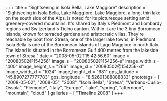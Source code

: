 +++
title = "Sightseeing in Isola Bella, Lake Maggiore"
description = "Sightseeing in Isola Bella, Lake Maggiore. Lake Maggiore, a long, thin lake on the south side of the Alps, is noted for its picturesque setting amid greenery-covered mountains. It's shared by Italy's Piedmont and Lombardy regions and Switzerland's Ticino canton. Within it are the 3 tiny Borromean Islands, known for terraced gardens and aristocratic villas. They're reachable by boat from Stresa, one of the larger lake towns, in Piedmont. Isola Bella is one of the Borromean Islands of Lago Maggiore in north Italy. The island is situated in the Borromean Gulf 400 metres from the lakeside town of Stresa."
date = "2008-05-02T15:42:56.60"
image = "20080502@154256"
image_s = "20080502@154256-s"
image_width_s = "400"
image_height_s = "266"
image_xl = "20080502@154256-xl"
image_width_xl = "1024"
image_height_xl = "681"
gps_latitude = "45.8907277777783"
gps_longitude = "8.52601388888833"
phototags = [ "2008-05-02", "2008-05", "2008", "Isola Bella", "Stresa", "Verbano-Cusio-Ossola", "Piemonte", "Italy", "Europe", "lake", "spring", "afternoon", "mountain", "cloud" ]
galleries = [ "Timeline 2008" ]
+++
